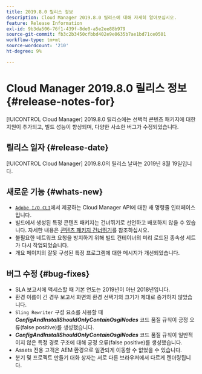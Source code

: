 ```yaml
---
title: 2019.8.0 릴리스 정보
description: Cloud Manager 2019.8.0 릴리스에 대해 자세히 알아보십시오.
feature: Release Information
exl-id: 9b3da506-76f1-439f-8de0-a5e2ee88b979
source-git-commit: fb3c2b3450cfbbd402e9e0635b7ae1bd71ce0501
workflow-type: tm+mt
source-wordcount: '210'
ht-degree: 9%

---
```


# Cloud Manager 2019.8.0 릴리스 정보 {#release-notes-for}

[!UICONTROL Cloud Manager] 2019.8.0 릴리스에는 선택적 콘텐츠 패키지에 대한 지원이 추가되고, 빌드 성능이 향상되며, 다양한 사소한 버그가 수정되었습니다.

## 릴리스 일자 {#release-date}

[!UICONTROL Cloud Manager] 2019.8.0의 릴리스 날짜는 2019년 8월 19일입니다.

## 새로운 기능 {#whats-new}

* [`Adobe I/O CLI`](https://github.com/adobe/aio-cli-plugin-cloudmanager)에서 제공하는 Cloud Manager API에 대한 새 명령줄 인터페이스입니다.
* 빌드에서 생성된 특정 콘텐츠 패키지는 건너뛰기로 선언하고 배포하지 않을 수 있습니다. 자세한 내용은 [콘텐츠 패키지 건너뛰기](/help/getting-started/project-setup.md#skipping-content-packages)를 참조하십시오.
* 불필요한 네트워크 요청을 방지하기 위해 빌드 컨테이너의 미리 로드된 종속성 세트가 다시 작업되었습니다.
* 개요 페이지의 잘못 구성된 특정 프로그램에 대한 메시지가 개선되었습니다.

## 버그 수정 {#bug-fixes}

* SLA 보고서에 액세스할 때 기본 연도는 2019년이 아닌 2018년입니다.
* 환경 이름이 긴 경우 보고서 화면의 환경 선택기의 크기가 제대로 증가하지 않았습니다.
* `Sling Rewriter` 구성 요소를 사용할 때 ***ConfigAndInstallShouldOnlyContainOsgiNodes*** 코드 품질 규칙이 긍정 오류(false positive)를 생성했습니다.
* ***ConfigAndInstallShouldOnlyContainOsgiNodes*** 코드 품질 규칙이 일반적이지 않은 특정 경로 구조에 대해 긍정 오류(false positive)를 생성했습니다.
* Assets 전용 고객은 AEM 환경으로 일관되게 이동할 수 없었을 수 있습니다.
* 분기 및 프로젝트 만들기 대화 상자는 서로 다른 브라우저에서 다르게 렌더링됩니다.
